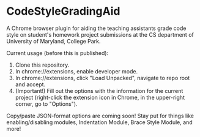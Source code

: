 # CodeStyleGradingAid
A Chrome browser plugin for aiding the teaching assistants grade code style on student's homework project submissions at the CS department of University of Maryland, College Park.

Current usage (before this is published):

1) Clone this repository.
2) In chrome://extensions, enable developer mode.
3) In chrome://extensions, click "Load Unpacked", navigate to repo root and accept.
4) (Important!) Fill out the options with the information for the current project (right-click the extension icon in Chrome, in the upper-right corner, go to "Options").

Copy/paste JSON-format options are coming soon!
Stay put for things like enabling/disabling modules, Indentation Module, Brace Style Module, and more!